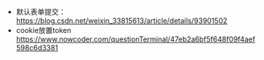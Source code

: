 - 默认表单提交：https://blog.csdn.net/weixin_33815613/article/details/93901502
- cookie放置token https://www.nowcoder.com/questionTerminal/47eb2a6bf5f648f09f4aef598c6d3381